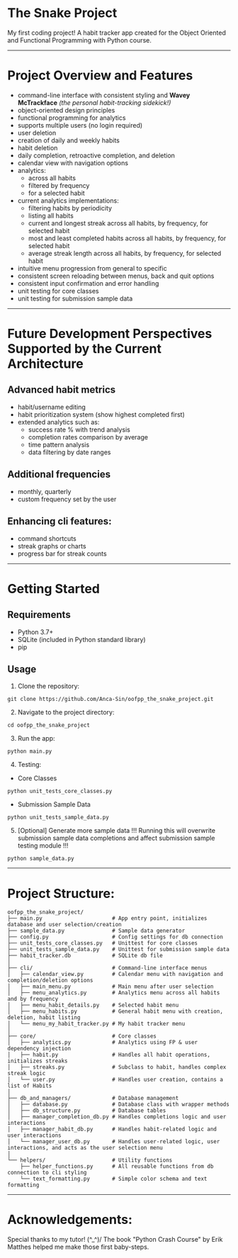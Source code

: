 # The Snake Project
My first coding project! A habit tracker app created for the Object Oriented and Functional Programming with Python course.

---

# Project Overview and Features

- command-line interface with consistent styling and **Wavey McTrackface** *(the personal habit-tracking sidekick!)*
- object-oriented design principles 
- functional programming for analytics
- supports multiple users (no login required)
- user deletion
- creation of daily and weekly habits
- habit deletion
- daily completion, retroactive completion, and deletion
- calendar view with navigation options
- analytics:
	- across all habits
	- filtered by frequency
	- for a selected habit
- current analytics implementations:
	- filtering habits by periodicity
	- listing all habits
	- current and longest streak across all habits, by frequency, for selected habit
	- most and least completed habits across all habits, by frequency, for selected habit
	- average streak length across all habits, by frequency, for selected habit
- intuitive menu progression from general to specific
- consistent screen reloading between menus, back and quit options
- consistent input confirmation and error handling
- unit testing for core classes
- unit testing for submission sample data
---

# Future Development Perspectives Supported by the Current Architecture

## Advanced habit metrics
- habit/username editing
- habit prioritization system (show highest completed first)
- extended analytics such as:
	- success rate % with trend analysis
	- completion rates comparison by average
	- time pattern analysis
	- data filtering by date ranges

## Additional frequencies
- monthly, quarterly
- custom frequency set by the user
## Enhancing cli features:
- command shortcuts
- streak graphs or charts
- progress bar for streak counts

---
		
# Getting Started

## Requirements
- Python 3.7+ 
- SQLite (included in Python standard library)
- pip

## Usage
1. Clone the repository: 
```
git clone https://github.com/Anca-Sin/oofpp_the_snake_project.git
```
2. Navigate to the project directory: 
```
cd oofpp_the_snake_project
```
3. Run the app: 
```
python main.py
```
4. Testing:
- Core Classes
```
python unit_tests_core_classes.py
```
- Submission Sample Data
```
python unit_tests_sample_data.py
```
5. [Optional] Generate more sample data
!!! Running this will overwrite submission sample data completions and affect submission sample testing module !!!
```
python sample_data.py
```
---

# Project Structure:
```
oofpp_the_snake_project/
├── main.py                      # App entry point, initializes database and user selection/creation
├── sample_data.py               # Sample data generator
├── config.py                    # Config settings for db connection
├── unit_tests_core_classes.py   # Unittest for core classes
├── unit_tests_sample_data.py    # Unittest for submission sample data
├── habit_tracker.db             # SQLite db file
│
├── cli/                         # Command-line interface menus
│   ├── calendar_view.py         # Calendar menu with navigation and completion/deletion options
│   ├── main_menu.py             # Main menu after user selection
│   ├── menu_analytics.py        # Analytics menu across all habits and by frequency
│   ├── menu_habit_details.py    # Selected habit menu
│   ├── menu_habits.py           # General habit menu with creation, deletion, habit listing
│   └── menu_my_habit_tracker.py # My habit tracker menu
│
├── core/                        # Core classes
│   ├── analytics.py             # Analytics using FP & user dependency injection
│   ├── habit.py                 # Handles all habit operations, initializes streaks
│   ├── streaks.py               # Subclass to habit, handles complex streak logic
│   └── user.py                  # Handles user creation, contains a list of Habits
│
├── db_and_managers/             # Database management
│   ├── database.py              # Database class with wrapper methods
│   ├── db_structure.py          # Database tables
│   ├── manager_completion_db.py # Handles completions logic and user interactions
│   ├── manager_habit_db.py      # Handles habit-related logic and user interactions
│   └── manager_user_db.py       # Handles user-related logic, user interactions, and acts as the user selection menu
│
└── helpers/                     # Utility functions
    ├── helper_functions.py      # All reusable functions from db connection to cli styling
    └── text_formatting.py       # Simple color schema and text formatting
```

---

# Acknowledgements:
Special thanks to my tutor!  (^_^)/
The book "Python Crash Course" by Erik Matthes helped me make those first baby-steps.
